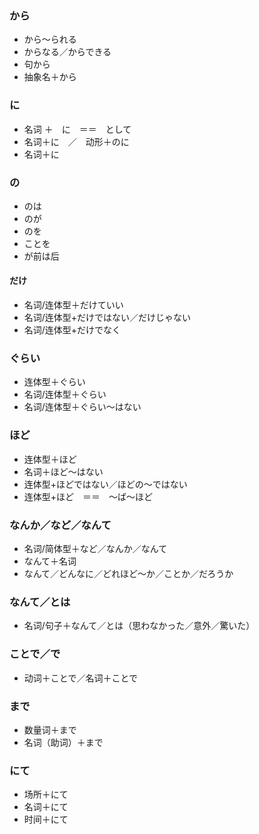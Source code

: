 ### から

- から～られる
- からなる／からできる
- 句から
- 抽象名＋から


### に

- 名词 ＋　に　＝＝　として
- 名词＋に　／　动形＋のに
- 名词＋に


### の

- のは
- のが
- のを
- ことを
- が前は后

#### だけ

- 名词/连体型＋だけていい
- 名词/连体型+だけではない／だけじゃない
- 名词/连体型+だけでなく


### ぐらい

- 连体型＋ぐらい
- 名词/连体型＋ぐらい
- 名词/连体型＋ぐらい～はない


### ほど

- 连体型＋ほど
- 名词＋ほど～はない
- 连体型+ほどではない／ほどの～ではない
- 连体型+ほど　＝＝　～ば～ほど


### なんか／など／なんて

- 名词/简体型＋など／なんか／なんて
- なんて＋名词
- なんて／どんなに／どれほど～か／ことか／だろうか


### なんて／とは

- 名词/句子＋なんて／とは（思わなかった／意外／驚いた）


### ことで／で

- 动词＋ことで／名词＋ことで


### まで

- 数量词＋まで
- 名词（助词）＋まで


### にて

- 场所＋にて
- 名词＋にて
- 时间＋にて